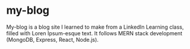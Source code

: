 # my-blog
My-blog is a blog site I learned to make from a LinkedIn Learning class, filled with Loren Ipsum-esque text. 
It follows MERN stack development (MongoDB, Express, React, Node.js). 
